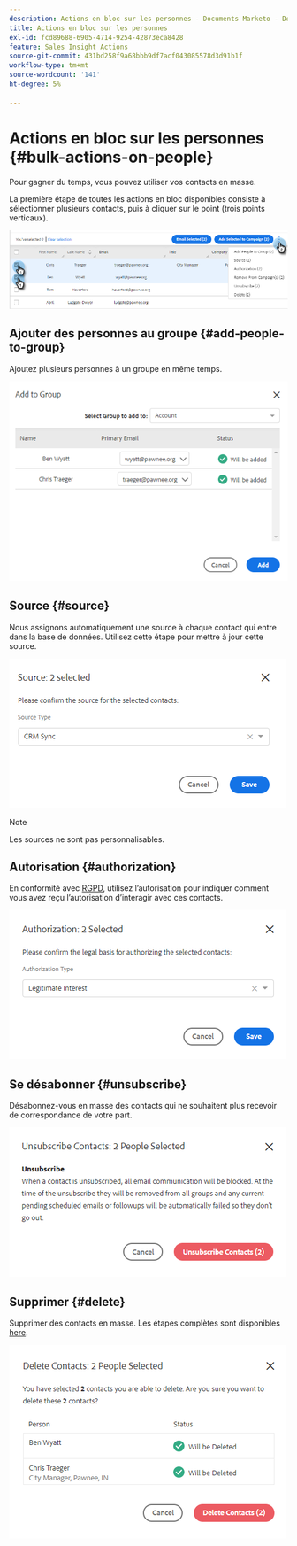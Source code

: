 ```yaml
---
description: Actions en bloc sur les personnes - Documents Marketo - Documentation du produit
title: Actions en bloc sur les personnes
exl-id: fcd89688-6905-4714-9254-42873eca8428
feature: Sales Insight Actions
source-git-commit: 431bd258f9a68bbb9df7acf043085578d3d91b1f
workflow-type: tm+mt
source-wordcount: '141'
ht-degree: 5%

---
```


# Actions en bloc sur les personnes {#bulk-actions-on-people}

Pour gagner du temps, vous pouvez utiliser vos contacts en masse.

La première étape de toutes les actions en bloc disponibles consiste à sélectionner plusieurs contacts, puis à cliquer sur le point (trois points verticaux).

![](assets/bulk-actions-on-people-1.png)

## Ajouter des personnes au groupe {#add-people-to-group}

Ajoutez plusieurs personnes à un groupe en même temps.

![](assets/bulk-actions-on-people-2.png)

## Source {#source}

Nous assignons automatiquement une source à chaque contact qui entre dans la base de données. Utilisez cette étape pour mettre à jour cette source.

![](assets/bulk-actions-on-people-3.png)

>[!NOTE]
>
>Les sources ne sont pas personnalisables.

## Autorisation {#authorization}

En conformité avec [RGPD](https://eugdpr.org/), utilisez l’autorisation pour indiquer comment vous avez reçu l’autorisation d’interagir avec ces contacts.

![](assets/bulk-actions-on-people-4.png)

## Se désabonner {#unsubscribe}

Désabonnez-vous en masse des contacts qui ne souhaitent plus recevoir de correspondance de votre part.

![](assets/bulk-actions-on-people-5.png)

## Supprimer {#delete}

Supprimer des contacts en masse. Les étapes complètes sont disponibles [here](/help/marketo/product-docs/marketo-sales-insight/actions/people/managing-contacts/creating-and-deleting-contacts.md).

![](assets/bulk-actions-on-people-6.png)
